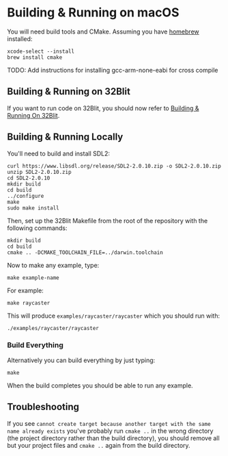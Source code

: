 # Building & Running on macOS

You will need build tools and CMake. Assuming you have [homebrew](https://docs.brew.sh/Installation) installed:

``` shell
xcode-select --install
brew install cmake
```

TODO: Add instructions for installing gcc-arm-none-eabi for cross compile

## Building & Running on 32Blit

If you want to run code on 32Blit, you should now refer to [Building & Running On 32Blit](32blit.md).

## Building & Running Locally

You'll need to build and install SDL2:

``` shell
curl https://www.libsdl.org/release/SDL2-2.0.10.zip -o SDL2-2.0.10.zip
unzip SDL2-2.0.10.zip
cd SDL2-2.0.10
mkdir build
cd build
../configure
make
sudo make install
```

Then, set up the 32Blit Makefile from the root of the repository with the following commands:

```shell
mkdir build
cd build
cmake .. -DCMAKE_TOOLCHAIN_FILE=../darwin.toolchain
```

Now to make any example, type:

```shell
make example-name
```

For example:

```shell
make raycaster
```

This will produce `examples/raycaster/raycaster` which you should run with:

```shell
./examples/raycaster/raycaster
```

### Build Everything

Alternatively you can build everything by just typing:

```shell
make
```

When the build completes you should be able to run any example.

## Troubleshooting

If you see `cannot create target because another target with the same name already exists` you've probably run `cmake ..` in the wrong directory (the project directory rather than the build directory), you should remove all but your project files and `cmake ..` again from the build directory.